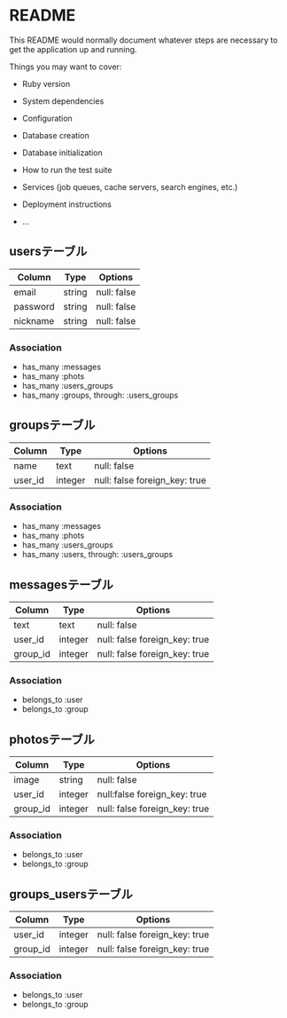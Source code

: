 # README

This README would normally document whatever steps are necessary to get the
application up and running.

Things you may want to cover:

* Ruby version

* System dependencies

* Configuration

* Database creation

* Database initialization

* How to run the test suite

* Services (job queues, cache servers, search engines, etc.)

* Deployment instructions

* ...

## usersテーブル

|Column|Type|Options|
|------|----|-------|
|email|string|null: false|
|password|string|null: false|
|nickname|string|null: false|

### Association
- has_many :messages
- has_many :phots
- has_many :users_groups
- has_many  :groups, through:  :users_groups

## groupsテーブル

|Column|Type|Options|
|------|----|-------|
|name|text|null: false|
|user_id|integer|null: false foreign_key: true|

### Association
- has_many :messages
- has_many :phots
- has_many :users_groups
- has_many  :users, through:  :users_groups

## messagesテーブル

|Column|Type|Options|
|------|----|-------|
|text|text|null: false|
|user_id|integer|null: false foreign_key: true|
|group_id|integer|null: false foreign_key: true|

### Association
- belongs_to :user
- belongs_to :group

## photosテーブル

|Column|Type|Options|
|------|----|-------|
|image|string|null: false|
|user_id|integer|null:false foreign_key: true|
|group_id|integer|null: false foreign_key: true|

### Association
- belongs_to :user
- belongs_to :group

## groups_usersテーブル

|Column|Type|Options|
|------|----|-------|
|user_id|integer|null: false foreign_key: true|
|group_id|integer|null: false foreign_key: true|

### Association
- belongs_to :user
- belongs_to :group